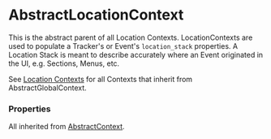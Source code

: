 # AbstractLocationContext

This is the abstract parent of all Location Contexts. LocationContexts are used to populate a Tracker's or 
Event's `location_stack` properties. A Location Stack is meant to describe accurately where an Event 
originated in the UI, e.g. Sections, Menus, etc.

See [Location Contexts](/docs/taxonomy/location-contexts) for all Contexts that inherit from AbstractGlobalContext.

### Properties
All inherited from [AbstractContext](overview#abstractcontext).
